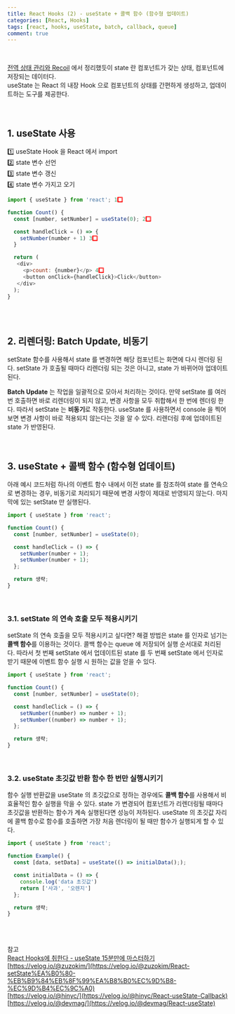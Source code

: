 ```yaml
---
title: React Hooks (2) - useState + 콜백 함수 (함수형 업데이트)
categories: [React, Hooks]
tags: [react, hooks, useState, batch, callback, queue]
comment: true
---
```


<br />

[전역 상태 관리와 Recoil](https://seoyunfleuve.github.io/posts/2/) 에서 정리했듯이 state 란 컴포넌트가 갖는 상태, 컴포넌트에 저장되는 데이터다.
<br />
useState 는 React 의 내장 Hook 으로 컴포넌트의 상태를 간편하게 생성하고, 업데이트하는 도구를 제공한다.
<br />
<br />
<br />

## 1. useState 사용

1️⃣ useState Hook 을 React 에서 import
<br />
2️⃣ state 변수 선언
<br />
3️⃣ state 변수 갱신
<br />
4️⃣ state 변수 가지고 오기

```javascript
import { useState } from 'react'; 1️⃣

function Count() {
  const [number, setNumber] = useState(0); 2️⃣

  const handleClick = () => {
    setNumber(number + 1) 3️⃣
  }

  return (
   <div>
     <p>count: {number}</p> 4️⃣
     <button onClick={handleClick}>Click</button>
   </div>
  );
}
```

<br>
<br>

## 2. 리렌더링: Batch Update, 비동기

setState 함수를 사용해서 state 를 변경하면 해당 컴포넌트는 화면에 다시 렌더링 된다. setState 가 호출될 때마다 리렌더링 되는 것은 아니고, state 가 바뀌어야 업데이트된다.

**Batch Update** 는 작업을 일괄적으로 모아서 처리하는 것이다. 만약 setState 를 여러 번 호출하면 바로 리렌더링이 되지 않고, 변경 사항을 모두 취합해서 한 번에 렌더링 한다. 따라서 setState 는 **비동기**로 작동한다. useState 를 사용하면서 console 을 찍어보면 변경 사항이 바로 적용되지 않는다는 것을 알 수 있다. 리렌더링 후에 업데이트된 state 가 반영된다.
<br>
<br>
<br>

## 3. useState + 콜백 함수 (함수형 업데이트)

아래 예시 코드처럼 하나의 이벤트 함수 내에서 이전 state 를 참조하여 state 를 연속으로 변경하는 경우, 비동기로 처리되기 때문에 변경 사항이 제대로 반영되지 않는다. 마지막에 있는 setState 만 실행된다.

```javascript
import { useState } from 'react';

function Count() {
  const [number, setNumber] = useState(0);

  const handleClick = () => {
    setNumber(number + 1);
    setNumber(number + 1);
  };

  return 생략;
}
```

<br />

### 3.1. setState 의 연속 호출 모두 적용시키기

setState 의 연속 호출을 모두 적용시키고 싶다면? 해결 방법은 state 를 인자로 넘기는 **콜백 함수**를 이용하는 것이다. 콜백 함수는 queue 에 저장되어 실행 순서대로 처리된다. 따라서 첫 번째 setState 에서 업데이트된 state 를 두 번째 setState 에서 인자로 받기 때문에 이벤트 함수 실행 시 원하는 값을 얻을 수 있다.

```javascript
import { useState } from 'react';

function Count() {
  const [number, setNumber] = useState(0);

  const handleClick = () => {
    setNumber((number) => number + 1);
    setNumber((number) => number + 1);
  };

  return 생략;
}
```

<br />

### 3.2. useState 초깃값 반환 함수 한 번만 실행시키기

함수 실행 반환값을 useState 의 초깃값으로 정하는 경우에도 **콜백 함수**를 사용해서 비효율적인 함수 실행을 막을 수 있다. state 가 변경되어 컴포넌트가 리렌더링될 때마다 초깃값을 반환하는 함수가 계속 실행된다면 성능이 저하된다. useState 의 초깃값 자리에 콜백 함수로 함수를 호출하면 가장 처음 렌더링이 될 때만 함수가 실행되게 할 수 있다.

```javascript
import { useState } from 'react';

function Example() {
  const [data, setData] = useState(() => initialData(););

  const initialData = () => {
    console.log('data 초깃값')
    return ['사과', '오렌지']
  };

  return 생략;
}
```

<br />
<br />

참고
<br />
[React Hooks에 취한다 - useState 15분만에 마스터하기](https://www.youtube.com/watch?v=G3qglTF-fFI&list=PLZ5oZ2KmQEYjwhSxjB_74PoU6pmFzgVMO&index=1)
<br />
[https://velog.io/@zuzokim/](https://velog.io/@zuzokim/React-setState%EA%B0%80-%EB%B9%84%EB%8F%99%EA%B8%B0%EC%9D%B8-%EC%9D%B4%EC%9C%A0)
<br />
[https://velog.io/@hinyc/](https://velog.io/@hinyc/React-useState-Callback)
<br />
[https://velog.io/@devmag/](https://velog.io/@devmag/React-useState)
